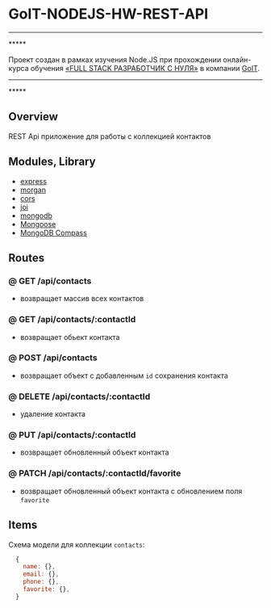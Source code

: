 # GoIT-NODEJS-HW-REST-API

<hr> *****

Проект создан в рамках изучения Node.JS при прохождении онлайн-курса обучения 
[«FULL STACK РАЗРАБОТЧИК С НУЛЯ»](https://goit.ua/fullstackonline/#)
в компании [GoIT](https://goit.ua).

<hr> *****

## Overview

REST Api приложение для работы с коллекцией контактов

## Modules, Library

- [express](https://www.npmjs.com/package/express)
- [morgan](https://www.npmjs.com/package/morgan)
- [cors](https://www.npmjs.com/package/cors)
- [joi](https://github.com/sideway/joi)
- [mongodb](https://www.npmjs.com/package/mongodb)
- [Mongoose ](https://mongoosejs.com/)
- [MongoDB Compass ](https://www.mongodb.com/products/compass)

## Routes

### @ GET /api/contacts

- возвращает массив всех контактов

### @ GET /api/contacts/:contactId

- возвращает обьект контакта

### @ POST /api/contacts

- возвращает объект с добавленным `id` сохранения контакта

### @ DELETE /api/contacts/:contactId

- удаление контакта

### @ PUT /api/contacts/:contactId

- возвращает обновленный объект контакта

### @ PATCH /api/contacts/:contactId/favorite

- возвращает обновленный объект контакта c обновлением поля `favorite`


## Items

Схема модели для коллекции `contacts`:

```js
  {
    name: {},
    email: {},
    phone: {},
    favorite: {},
  }
```

